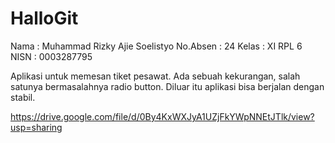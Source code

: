 # HalloGit
Nama : Muhammad Rizky Ajie Soelistyo No.Absen : 24 Kelas : XI RPL 6 NISN : 0003287795

Aplikasi untuk memesan tiket pesawat. Ada sebuah kekurangan, salah satunya bermasalahnya radio button. Diluar itu aplikasi bisa berjalan dengan stabil.

https://drive.google.com/file/d/0By4KxWXJyA1UZjFkYWpNNEtJTlk/view?usp=sharing
